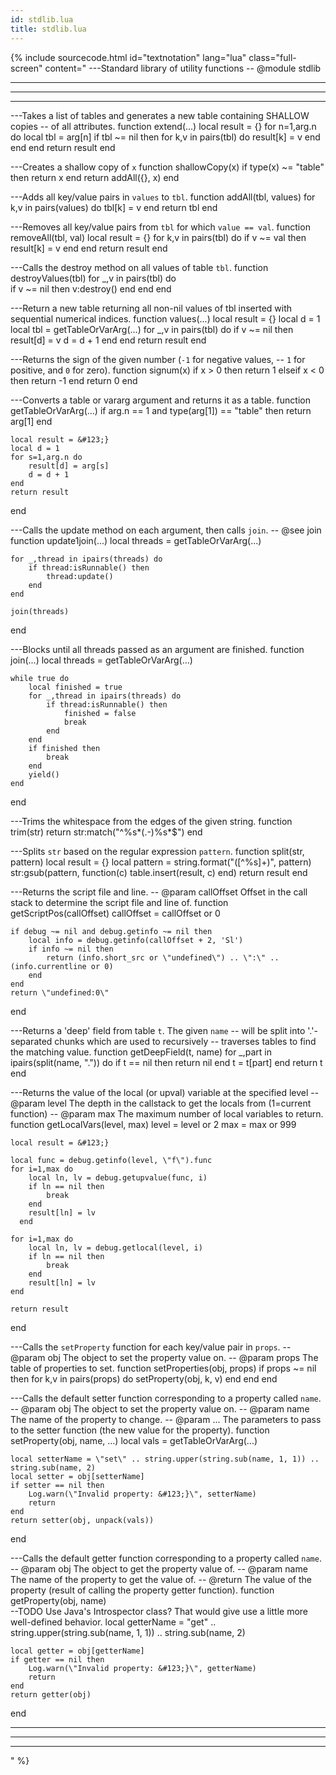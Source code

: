 ```yaml
---
id: stdlib.lua
title: stdlib.lua
---
```

{% include sourcecode.html id="textnotation" lang="lua" class="full-screen" content="
---Standard library of utility functions
-- @module stdlib

-- ----------------------------------------------------------------------------
-- ----------------------------------------------------------------------------
-- ----------------------------------------------------------------------------

---Takes a list of tables and generates a new table containing SHALLOW copies
-- of all attributes.
function extend(...)
    local result = &#123;}
    for n=1,arg.n do
        local tbl = arg[n]
        if tbl ~= nil then
            for k,v in pairs(tbl) do
                result[k] = v
            end
        end
    end
    return result
end

---Creates a shallow copy of <code>x</code>
function shallowCopy(x)
    if type(x) ~= \"table\" then
        return x
    end
    return addAll(&#123;}, x)
end

---Adds all key/value pairs in <code>values</code> to <code>tbl</code>.
function addAll(tbl, values)
    for k,v in pairs(values) do
        tbl[k] = v
    end
    return tbl
end

---Removes all key/value pairs from <code>tbl</code> for which <code>value == val</code>.
function removeAll(tbl, val)
    local result = &#123;}
    for k,v in pairs(tbl) do
        if v ~= val then
            result[k] = v
        end
    end
    return result
end

---Calls the destroy method on all values of table <code>tbl</code>.
function destroyValues(tbl)
    for _,v in pairs(tbl) do    
        if v ~= nil then
            v:destroy()
        end
    end
end

---Return a new table returning all non-nil values of tbl inserted with sequential numerical indices.
function values(...)
    local result = &#123;}
    local d = 1
    local tbl = getTableOrVarArg(...)
    for _,v in pairs(tbl) do
        if v ~= nil then
            result[d] = v
            d = d + 1
        end
    end
    return result
end

---Returns the sign of the given number (<code>-1</code> for negative values,
-- <code>1</code> for positive, and <code>0</code> for zero).
function signum(x)
    if x > 0 then
        return 1
    elseif x < 0 then
        return -1
    end
    return 0
end

---Converts a table or vararg argument and returns it as a table.
function getTableOrVarArg(...)
    if arg.n == 1 and type(arg[1]) == \"table\" then
        return arg[1]
    end
    
    local result = &#123;}
    local d = 1
    for s=1,arg.n do
        result[d] = arg[s]
        d = d + 1
    end
    return result
end

---Calls the update method on each argument, then calls <code>join</code>.
-- @see join
function update1join(...)
    local threads = getTableOrVarArg(...)

    for _,thread in ipairs(threads) do
        if thread:isRunnable() then
            thread:update()
        end
    end

    join(threads)
end

---Blocks until all threads passed as an argument are finished.
function join(...)
    local threads = getTableOrVarArg(...)

    while true do
        local finished = true
        for _,thread in ipairs(threads) do
            if thread:isRunnable() then
                finished = false
                break
            end
        end
        if finished then
            break
        end
        yield()
    end
end

---Trims the whitespace from the edges of the given string. 
function trim(str)
    return str:match(\"^%s*(.-)%s*$\")
end

---Splits <code>str</code> based on the regular expression <code>pattern</code>.
function split(str, pattern)
    local result = &#123;}
    local pattern = string.format(\"([^%s]+)\", pattern)
    str:gsub(pattern, function(c) table.insert(result, c) end)
    return result
end

---Returns the script file and line.
-- @param callOffset Offset in the call stack to determine the script file and line of.
function getScriptPos(callOffset)
    callOffset = callOffset or 0

    if debug ~= nil and debug.getinfo ~= nil then
        local info = debug.getinfo(callOffset + 2, 'Sl')
        if info ~= nil then
            return (info.short_src or \"undefined\") .. \":\" .. (info.currentline or 0)
        end
    end
    return \"undefined:0\"
end

---Returns a 'deep' field from table <code>t</code>. The given <code>name</code>
-- will be split into '.'-separated chunks which are used to recursively
-- traverses tables to find the matching value.
function getDeepField(t, name)
    for _,part in ipairs(split(name, \".\")) do
        if t == nil then
            return nil
        end
        t = t[part]
    end
    return t
end

---Returns the value of the local (or upval) variable at the specified level
-- @param level The depth in the callstack to get the locals from (1=current function)
-- @param max The maximum number of local variables to return.
function getLocalVars(level, max)
    level = level or 2
    max = max or 999

    local result = &#123;}
    
    local func = debug.getinfo(level, \"f\").func
    for i=1,max do
        local ln, lv = debug.getupvalue(func, i)
        if ln == nil then
            break
        end
        result[ln] = lv
      end
    
    for i=1,max do
        local ln, lv = debug.getlocal(level, i)
        if ln == nil then
            break
        end
        result[ln] = lv
    end
        
    return result
end

---Calls the <code>setProperty</code> function for each key/value pair in <code>props</code>.
-- @param obj The object to set the property value on.
-- @param props The table of properties to set.
function setProperties(obj, props)
    if props ~= nil then
        for k,v in pairs(props) do
            setProperty(obj, k, v)
        end
    end
end

---Calls the default setter function corresponding to a property called <code>name</code>.
-- @param obj The object to set the property value on.
-- @param name The name of the property to change.
-- @param ... The parameters to pass to the setter function (the new value for the property).
function setProperty(obj, name, ...)
    local vals = getTableOrVarArg(...)
    
    local setterName = \"set\" .. string.upper(string.sub(name, 1, 1)) .. string.sub(name, 2)
    local setter = obj[setterName]
    if setter == nil then
        Log.warn(\"Invalid property: &#123;}\", setterName)
        return
    end
    return setter(obj, unpack(vals))
end

---Calls the default getter function corresponding to a property called <code>name</code>.
-- @param obj The object to get the property value of.
-- @param name The name of the property to get the value of.
-- @return The value of the property (result of calling the property getter function).
function getProperty(obj, name)    
    --TODO Use Java's Introspector class? That would give use a little more well-defined behavior.
    local getterName = \"get\" .. string.upper(string.sub(name, 1, 1)) .. string.sub(name, 2)
    
    local getter = obj[getterName]
    if getter == nil then
        Log.warn(\"Invalid property: &#123;}\", getterName)
        return
    end    
    return getter(obj)
end

-- ----------------------------------------------------------------------------
-- ----------------------------------------------------------------------------
-- ----------------------------------------------------------------------------
" %}
                